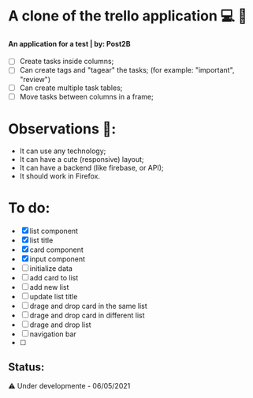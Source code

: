 # A clone of the trello application :computer: :memo:
#### An application for a test | by: Post2B
- [ ] Create tasks inside columns;
- [ ] Can create tags and "tagear" the tasks; (for example: "important", "review")
- [ ] Can create multiple task tables;
- [ ] Move tasks between columns in a frame;

# Observations :eyes::
- It can use any technology;
- It can have a cute (responsive) layout;
- It can have a backend (like firebase, or API);
- It should work in Firefox.

# To do:
- [X] list component
- [X] list title
- [X] card component
- [X] input component
- [ ] initialize data
- [ ] add card to list
- [ ] add new list
- [ ] update list title
- [ ] drage and drop card in the same list
- [ ] drage and drop card in different list
- [ ] drage and drop list
- [ ] navigation bar
- [ ] 

## Status:
:warning: Under developmente - 06/05/2021